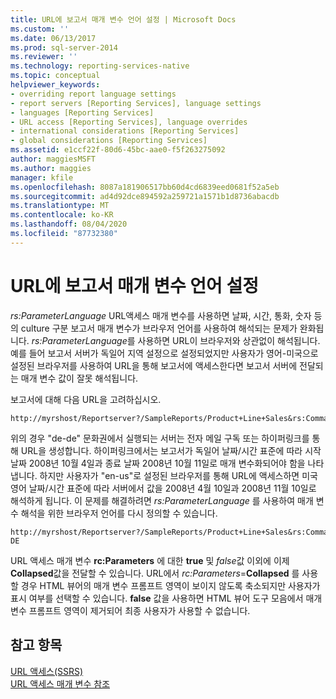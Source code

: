 ```yaml
---
title: URL에 보고서 매개 변수 언어 설정 | Microsoft Docs
ms.custom: ''
ms.date: 06/13/2017
ms.prod: sql-server-2014
ms.reviewer: ''
ms.technology: reporting-services-native
ms.topic: conceptual
helpviewer_keywords:
- overriding report language settings
- report servers [Reporting Services], language settings
- languages [Reporting Services]
- URL access [Reporting Services], language overrides
- international considerations [Reporting Services]
- global considerations [Reporting Services]
ms.assetid: e1ccf22f-80d6-45bc-aae0-f5f263275092
author: maggiesMSFT
ms.author: maggies
manager: kfile
ms.openlocfilehash: 8087a181906517bb60d4cd6839eed0681f52a5eb
ms.sourcegitcommit: ad4d92dce894592a259721a1571b1d8736abacdb
ms.translationtype: MT
ms.contentlocale: ko-KR
ms.lasthandoff: 08/04/2020
ms.locfileid: "87732380"
---
```

# <a name="set-the-language-for-report-parameters-in-a-url"></a>URL에 보고서 매개 변수 언어 설정
  *rs:ParameterLanguage* URL액세스 매개 변수를 사용하면 날짜, 시간, 통화, 숫자 등의 culture 구분 보고서 매개 변수가 브라우저 언어를 사용하여 해석되는 문제가 완화됩니다. *rs:ParameterLanguage*를 사용하면 URL이 브라우저와 상관없이 해석됩니다. 예를 들어 보고서 서버가 독일어 지역 설정으로 설정되었지만 사용자가 영어-미국으로 설정된 브라우저를 사용하여 URL을 통해 보고서에 액세스한다면 보고서 서버에 전달되는 매개 변수 값이 잘못 해석됩니다.  
  
 보고서에 대해 다음 URL을 고려하십시오.  
  
```  
http://myrshost/Reportserver?/SampleReports/Product+Line+Sales&rs:Command=Render&StartDate=4/10/2008&EndDate=11/10/2008  
```  
  
 위의 경우 "de-de" 문화권에서 실행되는 서버는 전자 메일 구독 또는 하이퍼링크를 통해 URL을 생성합니다. 하이퍼링크에서는 보고서가 독일어 날짜/시간 표준에 따라 시작 날짜 2008년 10월 4일과 종료 날짜 2008년 10월 11일로 매개 변수화되어야 함을 나타냅니다. 하지만 사용자가 "en-us"로 설정된 브라우저를 통해 URL에 액세스하면 미국 영어 날짜/시간 표준에 따라 서버에서 값을 2008년 4월 10일과 2008년 11월 10일로 해석하게 됩니다. 이 문제를 해결하려면 *rs:ParameterLanguage* 를 사용하여 매개 변수 해석을 위한 브라우저 언어를 다시 정의할 수 있습니다.  
  
```  
http://myrshost/Reportserver?/SampleReports/Product+Line+Sales&rs:Command=Render&StartDate=4/10/2008&EndDate=11/10/2008&rs:ParameterLanguage=de-DE  
```  
  
 URL 액세스 매개 변수 **rc:Parameters** 에 대한 **true** 및 *false*값 이외에 이제 **Collapsed**값을 전달할 수 있습니다. URL에서 *rc:Parameters*=**Collapsed** 를 사용할 경우 HTML 뷰어의 매개 변수 프롬프트 영역이 보이지 않도록 축소되지만 사용자가 표시 여부를 선택할 수 있습니다. **false** 값을 사용하면 HTML 뷰어 도구 모음에서 매개 변수 프롬프트 영역이 제거되어 최종 사용자가 사용할 수 없습니다.  
  
## <a name="see-also"></a>참고 항목  
 [URL 액세스&#40;SSRS&#41;](url-access-ssrs.md)   
 [URL 액세스 매개 변수 참조](url-access-parameter-reference.md)  
  
  
